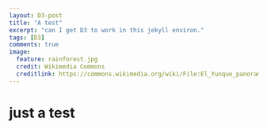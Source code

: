 ```yaml
---
layout: D3-post
title: "A test"
excerpt: "can I get D3 to work in this jekyll environ."
tags: [D3]
comments: true
image:
  feature: rainforest.jpg
  credit: Wikimedia Commons
  creditlink: https://commons.wikimedia.org/wiki/File:El_Yunque_panorama.jpg
---
```


# just a test

<script>

var width = 960,
    height = 1160;

var svg = d3.select("body").append("svg")
    .attr("width", width)
    .attr("height", height);

d3.json("uk.json", function(error, uk) {
  if (error) return console.error(error);

  svg.append("path")
      .datum(topojson.feature(uk, uk.objects.subunits))
      .attr("d", d3.geo.path().projection(d3.geo.mercator()));
});

var subunits = topojson.feature(uk, uk.objects.subunits);

var projection = d3.geo.mercator()
    .scale(500)
    .translate([width / 2, height / 2]);

var path = d3.geo.path()
    .projection(projection);

svg.append("path")
    .datum(subunits)
    .attr("d", path);

var projection = d3.geo.albers()
    .center([0, 55.4])
    .rotate([4.4, 0])
    .parallels([50, 60])
    .scale(6000)
    .translate([width / 2, height / 2]);


  </script>